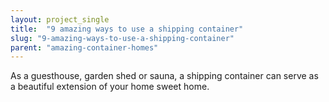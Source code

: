 ```yaml
---
layout: project_single
title:  "9 amazing ways to use a shipping container"
slug: "9-amazing-ways-to-use-a-shipping-container"
parent: "amazing-container-homes"
---
```

As a guesthouse, garden shed or sauna, a shipping container can serve as a beautiful extension of your home sweet home.